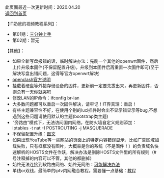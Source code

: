 此页面最近一次更新时间：2020.04.20               
[返回到首页](https://clashopenwrt.github.io/website/)            

【IT奶爸的视频教程系列】：           
* 第01期：[三分钟上手](https://youtu.be/6qqWEPK9ODs)             
* 第02期：暂无       

【其他】：               
* 如果全新写盘报错的话，临时解决办法：先刷一个其他的openwrt固件，然后上传升级本固件(不保留配置升级)，升级到本固件后再重置一次固件即可(至于解决写盘出错问题，这得等官方openwrt解决)                    
* [openclash官方说明](https://github.com/vernesong/OpenClash/blob/master/README.md)             
* 挂载着硬盘等外接存储设备的固件，更新前一定要先拔出来，再更新固件，否则总有一天你就哭吧       
* 修改LAN的IP命令：ifconfig br-lan         
* 大多数问题都可以重启一次固件解决，请牢记！IT界真理：重启！             
* 有些主题兼容性不好，在使用个别的luci插件时会出不显示错显示等bug,不想遇到这些问题请使用默认的主题(bootstrap类主题)                    
* “旁路由”模式下，无法访问国内网络，在防火墙自定义规则添加：           
iptables -t nat -I POSTROUTING -j MASQUERADE                                 
* 不保留配置升级：[图文](./upgrade.md)                        
* 如果出现YouTube等一些网站的页面上的特定内容错误显示，比如广告区域加载失败，只有框框没有图片，大概率是你的系统（不是固件！）的负责域名快速解析的HOSTS文件在作妖，解决办法是删除HOSTS文件里的所有规则（# 号注释掉的内容可以不管，其他的都删掉）    
* 始终无法连接到软路由网络、始终无网络：[可能解决办法](./winproxy.md)                          
* 单线or双线，最简单的iptv内网融合教程，需要懂一点基础：[教程](https://github.com/luckyyyyy/blog/issues/44)         

  
     


